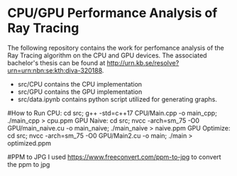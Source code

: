 # CPU/GPU Performance Analysis of Ray Tracing
The following repository contains the work for perfomance analysis of the Ray Tracing algorithm on the CPU and GPU devices. The associated bachelor's thesis can be found at http://urn.kb.se/resolve?urn=urn:nbn:se:kth:diva-320188.

- src/CPU contains the CPU implementation
- src/GPU contains the GPU implementation
- src/data.ipynb contains python script utilized for generating graphs.


#How to Run
CPU: cd src; g++ -std=c++17 CPU/Main.cpp -o main_cpp; ./main_cpp > cpu.ppm
GPU Naive: cd src; nvcc -arch=sm_75 -O0 GPU/main_naive.cu -o main_naive; ./main_naive > naive.ppm
GPU Optimize: cd src; nvcc -arch=sm_75 -O0 GPU/Main2.cu -o main; ./main > optimized.ppm

#PPM to JPG
I used https://www.freeconvert.com/ppm-to-jpg to convert the ppm to jpg
